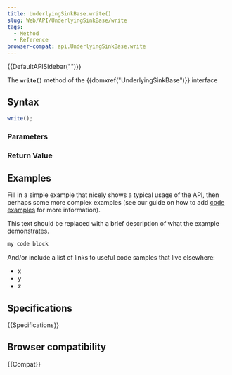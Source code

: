 ```yaml
---
title: UnderlyingSinkBase.write()
slug: Web/API/UnderlyingSinkBase/write
tags:
  - Method
  - Reference
browser-compat: api.UnderlyingSinkBase.write
---
```

{{DefaultAPISidebar("")}}

The **`write()`** method of the {{domxref("UnderlyingSinkBase")}} interface 

## Syntax

```js
write();
```

### Parameters



### Return Value



## Examples

Fill in a simple example that nicely shows a typical usage of the API, then perhaps some more complex examples (see our guide on how to add [code examples](/en-US/docs/MDN/Contribute/Structures/Code_examples) for more information).

This text should be replaced with a brief description of what the example demonstrates.

```js
my code block
```

And/or include a list of links to useful code samples that live elsewhere:

*   x
*   y
*   z

## Specifications

{{Specifications}}

## Browser compatibility

{{Compat}}

